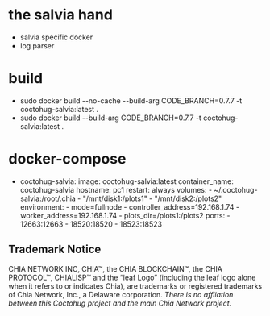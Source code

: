# the salvia hand
- salvia specific docker
- log parser

# build
- sudo docker build --no-cache --build-arg CODE_BRANCH=0.7.7 -t coctohug-salvia:latest .
- sudo docker build --build-arg CODE_BRANCH=0.7.7 -t coctohug-salvia:latest .

# docker-compose
- coctohug-salvia: 
        image: coctohug-salvia:latest 
        container_name: coctohug-salvia
        hostname: pc1 
        restart: always 
        volumes: 
            - ~/.coctohug-salvia:/root/.chia 
            - "/mnt/disk1:/plots1" 
            - "/mnt/disk2:/plots2" 
        environment: 
            - mode=fullnode 
            - controller_address=192.168.1.74 
            - worker_address=192.168.1.74
            - plots_dir=/plots1:/plots2 
        ports: 
            - 12663:12663 
            - 18520:18520 
            - 18523:18523

## Trademark Notice
CHIA NETWORK INC, CHIA™, the CHIA BLOCKCHAIN™, the CHIA PROTOCOL™, CHIALISP™ and the “leaf Logo” (including the leaf logo alone when it refers to or indicates Chia), are trademarks or registered trademarks of Chia Network, Inc., a Delaware corporation. *There is no affliation between this Coctohug project and the main Chia Network project.*
 
 
 
 

